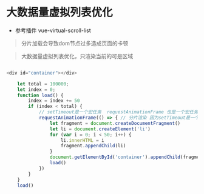 <!--
 * @Author: your name
 * @Date: 2020-03-11 16:00:39
 * @LastEditTime: 2020-03-11 16:10:45
 * @LastEditors: Please set LastEditors
 * @Description: In User Settings Edit
 * @FilePath: /webNotes/Users/changcheng/Downloads/virtual-scroll/README.md
 -->
# 大数据量虚拟列表优化
+ 参考插件 vue-virtual-scroll-list

> 分片加载会导致dom节点过多造成页面的卡顿

> 大数据量虚拟列表优化，只渲染当前的可是区域

```javaScript

<div id="container"></div>

    let total = 100000;
    let index = 0;
    function load() {
        index = index += 50
        if (index < total) {
            // setTimeout是一个宏任务  requestAnimationFrame 也是一个宏任务，可以配合浏览器刷新频率
            requestAnimationFrame(() => { // 分片渲染 因为setTimeout是一个宏任务，会等待ui渲染完成再执行下一个宏任务
                let fragment = document.createDocumentFragment()
                let li = document.createElement('li')
                for (var i = 0; i < 50; i++) {
                    li.innerHTML = i
                    fragment.appendChild(li)
                }
                document.getElementById('container').appendChild(fragment)
                load()
            })
        }
    }
    load()
```